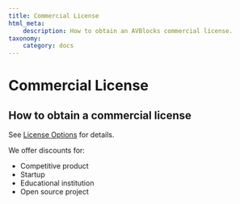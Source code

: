 ```yaml
---
title: Commercial License
html_meta:
    description: How to obtain an AVBlocks commercial license.
taxonomy:
    category: docs
---
```


# Commercial License

## How to obtain a commercial license

See [License Options](https://avblocks.com/license/) for details.

We offer discounts for:

- Competitive product
- Startup
- Educational institution
- Open source project

